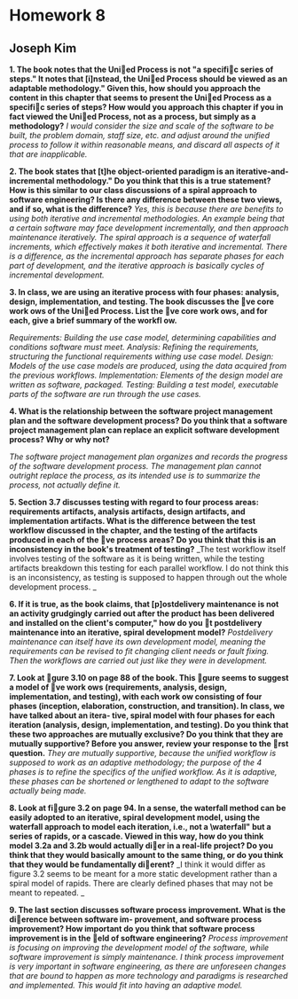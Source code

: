 # Homework 8
## Joseph Kim
__1. The book notes that the Unied Process is not "a specific series of steps." It notes that \[i]nstead, the
Unied Process should be viewed as an adaptable methodology." Given this, how should you approach
the content in this chapter that seems to present the Unied Process as a specific series of steps? How
would you approach this chapter if you in fact viewed the Unied Process, not as a process, but simply
as a methodology?__
_I would consider the size and scale of the software to be built, the problem domain, staff size, etc. and adjust around the unified process to follow it within reasonable means, and discard all aspects of it that are inapplicable._

__2. The book states that \[t]he object-oriented paradigm is an iterative-and-incremental methodology."
Do you think that this is a true statement? How is this similar to our class discussions of a spiral
approach to software engineering? Is there any difference between these two views, and if so, what is
the difference?__
_Yes, this is because there are benefits to using both iterative and incremental methodologies. An example being that a certain software may face development incrementally, and then approach maintenance iteratively. The spiral approach is a sequence of waterfall increments, which effectively makes it both iterative and incremental. There is a difference, as the incremental approach has separate phases for each part of development, and the iterative approach is basically cycles of incremental development._

__3. In class, we are using an iterative process with four phases: analysis, design, implementation, and
testing. The book discusses the ve core work
ows of the Unied Process. List the ve core work
ows,
and for each, give a brief summary of the workfl
ow.__

_Requirements:
Building the use case model, determining capabilities and conditions software must meet.
Analysis:
Refining the requirements, structuring the functional requirements withing use case model.
Design:
Models of the use case models are produced, using the data acquired from the previous workflows.
Implementation:
Elements of the design model are written as software, packaged.
Testing:
Building a test model, executable parts of the software are run through the use cases._


__4. What is the relationship between the software project management plan and the software development
process? Do you think that a software project management plan can replace an explicit software
development process? Why or why not?__

_The software project management plan organizes and records the progress of the software development process. The management plan cannot outright replace the process, as its intended use is to summarize the process, not actually define it._

__5. Section 3.7 discusses testing with regard to four process areas: requirements artifacts, analysis artifacts, design artifacts, and implementation artifacts. What is the difference between the test workflow discussed in the chapter, and the testing of the artifacts produced in each of the ve process areas? Do you think that this is an inconsistency in the book's treatment of testing?__
_The test workflow itself involves testing of the software as it is being written, while the testing artifacts breakdown this testing for each parallel workflow. I do not think this is an inconsistency, as testing is supposed to happen through out the whole development process.
_

__6. If it is true, as the book claims, that \[p]ostdelivery maintenance is not an activity grudgingly carried
out after the product has been delivered and installed on the client's computer," how do you t
postdelivery maintenance into an iterative, spiral development model?__
_Postdelivery maintenance can itself have its own development model, meaning the requirements can be revised to fit changing client needs or fault fixing. Then the workflows are carried out just like they were in development._

__7. Look at gure 3.10 on page 88 of the book. This gure seems to suggest a model of ve work
ows
(requirements, analysis, design, implementation, and testing), with each work
ow consisting of four
phases (inception, elaboration, construction, and transition). In class, we have talked about an itera-
tive, spiral model with four phases for each iteration (analysis, design, implementation, and testing).
Do you think that these two approaches are mutually exclusive? Do you think that they are mutually
supportive? Before you answer, review your response to the rst question.__
_They are mutually supportive, because the unified workflow is supposed to work as an adaptive methodology; the purpose of the 4 phases is to refine the specifics of the unified workflow. As it is adaptive, these phases can be shortened or lengthened to adapt to the software actually being made._

__8. Look at figure 3.2 on page 94. In a sense, the waterfall method can be easily adopted to an iterative,
spiral development model, using the waterfall approach to model each iteration, i.e., not a \waterfall"
but a series of rapids, or a cascade. Viewed in this way, how do you think model 3.2a and 3.2b would
actually dier in a real-life project? Do you think that they would basically amount to the same thing,
or do you think that they would be fundamentally dierent?__
_I think it would differ as figure 3.2 seems to be meant for a more static development rather than a spiral model of rapids. There are clearly defined phases that may not be meant to repeated.
_

__9. The last section discusses software process improvement. What is the dierence between software im-
provement, and software process improvement? How important do you think that software process
improvement is in the eld of software engineering?__
_Process improvement is focusing on improving the development model of the software, while software improvement is simply maintenance. I think process improvement is very important in software engineering, as there are unforeseen changes that are bound to happen as more technology and paradigms is researched and implemented. This would fit into having an adaptive model._